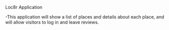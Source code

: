 Loc8r Application

-This application will show a list of places and details about each place, and will allow visitors to log in and leave reviews.

